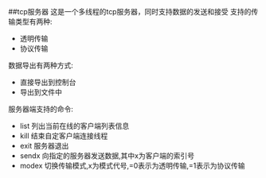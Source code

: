 ##tcp服务器
这是一个多线程的tcp服务器，同时支持数据的发送和接受
支持的传输类型有两种:
  - 透明传输
  - 协议传输

数据导出有两种方式:
  - 直接导出到控制台
  - 导出到文件中

服务器端支持的命令:
  - list 列出当前在线的客户端列表信息
  - kill 结束自定客户端连接线程
  - exit 服务器退出
  - sendx 向指定的服务器发送数据,其中x为客户端的索引号
  - modex 切换传输模式,x为模式代号,=0表示为透明传输,=1表示为协议传输

